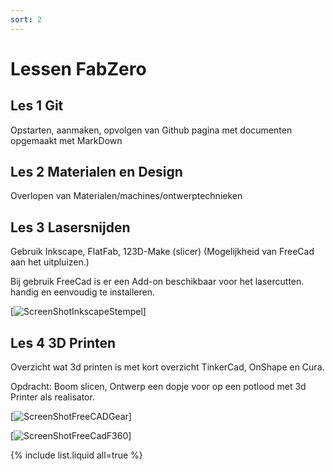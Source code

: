 ```yaml
---
sort: 2
---
```


# Lessen FabZero

## Les 1 Git

Opstarten, aanmaken, opvolgen van Github pagina met documenten opgemaakt met MarkDown

## Les 2 Materialen en Design

Overlopen van Materialen/machines/ontwerptechnieken

## Les 3 Lasersnijden

Gebruik Inkscape, FlatFab, 123D-Make (slicer) (Mogelijkheid van FreeCad aan het uitpluizen.)

Bij gebruik FreeCad is er een Add-on beschikbaar voor het lasercutten. handig en eenvoudig te installeren.

[![ScreenShotInkscapeStempel](https://github.com/XiaoShiZi/fabzero-XiaoShiZi--/blob/master/assets/ScreenshotStempel.svg)]

## Les 4 3D Printen

Overzicht wat 3d printen is met kort overzicht TinkerCad, OnShape en Cura.

Opdracht: Boom slicen, Ontwerp een dopje voor op een potlood met 3d Printer als realisator.

[![ScreenShotFreeCADGear](https://github.com/XiaoShiZi/fabzero-XiaoShiZi--/blob/master/assets/FreeCadGear.jpg)]

[![ScreenShotFreeCadF360](https://github.com/XiaoShiZi/fabzero-XiaoShiZi--/blob/master/assets/F360FreeCad.jpg)]

{% include list.liquid all=true %}
